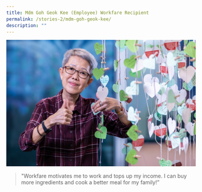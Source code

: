 ```yaml
---
title: Mdm Goh Geok Kee (Employee) Workfare Recipient
permalink: /stories-2/mdm-goh-geok-kee/
description: ""
---
```

![Mdm Goh Goek Kee](/images/MdmGohGeokKee.jpg)

> "Workfare motivates me to work and tops up my income. I can buy more ingredients and cook a better meal for my family!”

